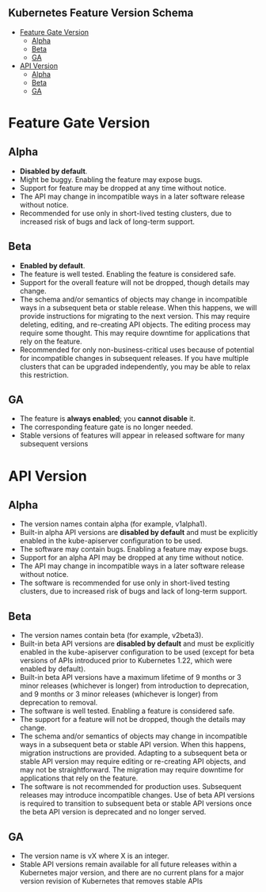 Kubernetes Feature Version Schema
--------------
- [Feature Gate Version](#feature-gate-version)
  - [Alpha](#alpha)
  - [Beta](#beta)
  - [GA](#ga)
- [API Version](#api-version)
  - [Alpha](#alpha-1)
  - [Beta](#beta-1)
  - [GA](#ga-1)


# Feature Gate Version
## Alpha
* **Disabled by default**.
* Might be buggy. Enabling the feature may expose bugs.
* Support for feature may be dropped at any time without notice.
* The API may change in incompatible ways in a later software release without notice.
* Recommended for use only in short-lived testing clusters, due to increased risk of bugs and lack of long-term support.
## Beta
* **Enabled by default**.
* The feature is well tested. Enabling the feature is considered safe.
* Support for the overall feature will not be dropped, though details may change.
* The schema and/or semantics of objects may change in incompatible ways in a subsequent beta or stable release. When this happens, we will provide instructions for migrating to the next version. This may require deleting, editing, and re-creating API objects. The editing process may require some thought. This may require downtime for applications that rely on the feature.
* Recommended for only non-business-critical uses because of potential for incompatible changes in subsequent releases. If you have multiple clusters that can be upgraded independently, you may be able to relax this restriction.
## GA
* The feature is **always enabled**; you **cannot disable** it.
* The corresponding feature gate is no longer needed.
* Stable versions of features will appear in released software for many subsequent versions


# API Version
## Alpha
* The version names contain alpha (for example, v1alpha1).
* Built-in alpha API versions are **disabled by default** and must be explicitly enabled in the kube-apiserver configuration to be used.
* The software may contain bugs. Enabling a feature may expose bugs.
* Support for an alpha API may be dropped at any time without notice.
* The API may change in incompatible ways in a later software release without notice.
* The software is recommended for use only in short-lived testing clusters, due to increased risk of bugs and lack of long-term support.
## Beta
* The version names contain beta (for example, v2beta3).
* Built-in beta API versions are **disabled by default** and must be explicitly enabled in the kube-apiserver configuration to be used (except for beta versions of APIs introduced prior to Kubernetes 1.22, which were enabled by default).
* Built-in beta API versions have a maximum lifetime of 9 months or 3 minor releases (whichever is longer) from introduction to deprecation, and 9 months or 3 minor releases (whichever is longer) from deprecation to removal.
* The software is well tested. Enabling a feature is considered safe.
* The support for a feature will not be dropped, though the details may change.
* The schema and/or semantics of objects may change in incompatible ways in a subsequent beta or stable API version. When this happens, migration instructions are provided. Adapting to a subsequent beta or stable API version may require editing or re-creating API objects, and may not be straightforward. The migration may require downtime for applications that rely on the feature.
* The software is not recommended for production uses. Subsequent releases may introduce incompatible changes. Use of beta API versions is required to transition to subsequent beta or stable API versions once the beta API version is deprecated and no longer served.
## GA
* The version name is vX where X is an integer.
* Stable API versions remain available for all future releases within a Kubernetes major version, and there are no current plans for a major version revision of Kubernetes that removes stable APIs